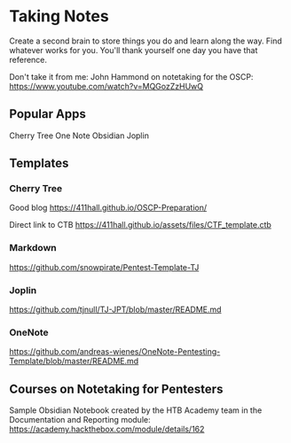 # Taking Notes

Create a second brain to store things you do and learn along the way.  Find whatever works for you.  You'll thank yourself one day you have that reference.

Don't take it from me:
John Hammond on notetaking for the OSCP: https://www.youtube.com/watch?v=MQGozZzHUwQ


## Popular Apps
Cherry Tree
One Note
Obsidian
Joplin




## Templates


### Cherry Tree
Good blog
https://411hall.github.io/OSCP-Preparation/

Direct link to CTB
https://411hall.github.io/assets/files/CTF_template.ctb

### Markdown
https://github.com/snowpirate/Pentest-Template-TJ

### Joplin
https://github.com/tjnull/TJ-JPT/blob/master/README.md

### OneNote
https://github.com/andreas-wienes/OneNote-Pentesting-Template/blob/master/README.md





## Courses on Notetaking for Pentesters

Sample Obsidian Notebook created by the HTB Academy team in the Documentation and Reporting module: 
https://academy.hackthebox.com/module/details/162
